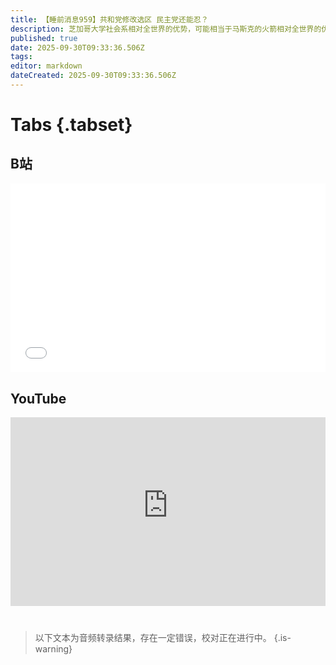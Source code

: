 ```yaml
---
title: 【睡前消息959】共和党修改选区 民主党还能忍？
description: 芝加哥大学社会系相对全世界的优势，可能相当于马斯克的火箭相对全世界的优势。发达的社会学和美国的政治特色结合，形成了“杰利蝾螈”风格的选区。特朗普正在鼓励各州共和党培养更多的“杰利蝾螈”。
published: true
date: 2025-09-30T09:33:36.506Z
tags: 
editor: markdown
dateCreated: 2025-09-30T09:33:36.506Z
---
```


# Tabs {.tabset}
## B站
<div style="position: relative; padding: 30% 45%;">
<iframe style="position: absolute; width: 100%; height: 100%; left: 0; top: 0;" src="//player.bilibili.com/player.html?&bvid=BV1kqn2zKELK&page=1&as_wide=1&high_quality=1&danmaku=1&autoplay=0" scrolling="no" border="0" frameborder="no" framespacing="0" allowfullscreen="true"></iframe>
</div>

<!--  睡前消息的西瓜视频账号仍处于禁言状态，暂时将其从模板中注释
## 西瓜视频
<div style="position: relative; padding: 30% 45%;">
<iframe style="position: absolute; top: 50%; left: 50%; transform: translate(-50%, -50%); width: 80%; height: 100%;" frameborder="0" src="https://www.ixigua.com/iframe/西瓜视频ID?autoplay=0" referrerpolicy="unsafe-url" allowfullscreen></iframe>
</div>
-->

## YouTube
<div style="position: relative; padding: 30% 45%;">
<iframe style="position: absolute; top: 0; left: 0; width: 100%; height: 100%;" src="https://www.youtube-nocookie.com/embed/YouTubeVID" title="YouTube video player" frameborder="0" allow="accelerometer; autoplay; clipboard-write; encrypted-media; gyroscope; picture-in-picture" allowfullscreen="true"></iframe>
</div>
  
#

> 以下文本为音频转录结果，存在一定错误，校对正在进行中。
{.is-warning}

